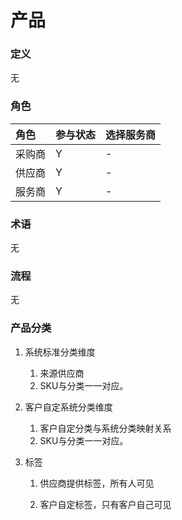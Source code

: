 # 产品

### 定义

无

### 角色

| 角色 | 参与状态 | 选择服务商 |
| :--- | :--- | :--- |
| 采购商 | Y | - |
| 供应商 | Y | - |
| 服务商 | Y | - |

### 术语

无

### 流程

无

### 产品分类

1. 系统标准分类维度
   1. 来源供应商
   2. SKU与分类一一对应。
2. 客户自定系统分类维度
   1. 客户自定分类与系统分类映射关系
   2. SKU与分类一一对应。
3. 标签

   1. 供应商提供标签，所有人可见

   2. 客户自定标签，只有客户自己可见



